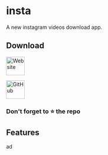 # insta

A new instagram videos download app.

## Download

[<img src="https://img.shields.io/badge/Website-blue"
     alt="Website"
     height="50">](https://gopi2401.github.io/)
     
[<img src="https://img.shields.io/badge/GitHub-8A2BE2"
     alt="GitHub"
     height="50">](https://github.com/gopi2401/insta-app/releases)
     
### Don't forget to :star: the repo

## Features
ad
